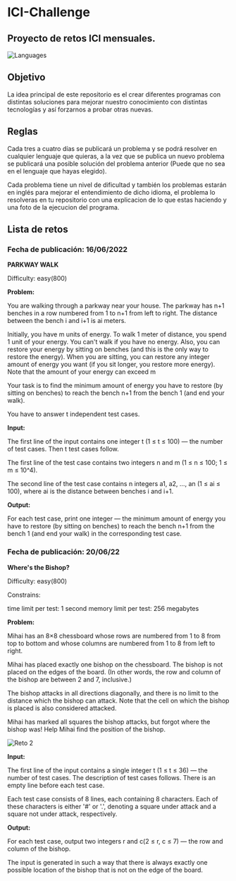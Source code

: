 # ICI-Challenge
## Proyecto de retos ICI mensuales.
![Languages](https://github.com/IkarosKurtz/ICI-Challenge/blob/Master/Imagenes/Challenge.png)

## Objetivo

La idea principal de este repositorio es el crear diferentes programas con distintas soluciones para mejorar nuestro conocimiento con distintas tecnologías y así forzarnos a probar otras nuevas.

## **Reglas**
Cada tres a cuatro días se publicará un problema y se podrá resolver en cualquier lenguaje que quieras, a la vez que se publica un nuevo problema se publicará una posible solución del problema anterior (Puede que no sea en el lenguaje que hayas elegido).

Cada problema tiene un nivel de dificultad y también los problemas estarán en inglés para mejorar el entendimiento de dicho idioma, el problema lo resolveras
en tu repositorio con una explicacion de lo que estas haciendo y una foto de la ejecucion del programa.

## **Lista de retos**
### Fecha de publicación: 16/06/2022

**PARKWAY WALK**

Difficulty: easy(800)

**Problem:**

You are walking through a parkway near your house. The parkway has n+1 benches in a row numbered from 1 to n+1 from left to right. The distance between the bench i and i+1 is ai meters.

Initially, you have m units of energy. To walk 1 meter of distance, you spend 1 unit of your energy. You can't walk if you have no energy. Also, you can restore your energy by sitting on benches (and this is the only way to restore the energy). When you are sitting, you can restore any integer amount of energy you want (if you sit longer, you restore more energy). Note that the amount of your energy can exceed m

Your task is to find the minimum amount of energy you have to restore (by sitting on benches) to reach the bench n+1 from the bench 1 (and end your walk).

You have to answer t independent test cases.

**Input:**

The first line of the input contains one integer t (1 ≤ t ≤ 100) — the number of test cases. Then t test cases follow.

The first line of the test case contains two integers n and m (1 ≤ n ≤ 100; 1 ≤ m ≤ 10^4).

The second line of the test case contains n integers a1, a2, …, an (1 ≤ ai ≤ 100), where ai is the distance between benches i and i+1.

**Output:**

For each test case, print one integer — the minimum amount of energy you have to restore (by sitting on benches) to reach the bench n+1 from the bench 1 (and end your walk) in the corresponding test case.


### Fecha de publicación: 20/06/22

**Where's the Bishop?**

Difficulty: easy(800)

Constrains:

time limit per test: 1 second
memory limit per test: 256 megabytes

**Problem:**

Mihai has an 8×8 chessboard whose rows are numbered from 1 to 8 from top to bottom and whose columns are numbered from 1 to 8 from left to right.

Mihai has placed exactly one bishop on the chessboard. The bishop is not placed on the edges of the board. (In other words, the row and column of the bishop are between 2 and 7, inclusive.)

The bishop attacks in all directions diagonally, and there is no limit to the distance which the bishop can attack. Note that the cell on which the bishop is placed is also considered attacked.

Mihai has marked all squares the bishop attacks, but forgot where the bishop was! Help Mihai find the position of the bishop. 

![Reto 2](https://github.com/IkarosKurtz/ICI-Challenge/blob/Master/Imagenes/Reto2.png)

**Input:**

The first line of the input contains a single integer t (1 ≤ t ≤ 36) — the number of test cases. The description of test cases follows. There is an empty line before each test case.

Each test case consists of 8 lines, each containing 8 characters. Each of these characters is either '#' or '.', denoting a square under attack and a square not under attack, respectively.

**Output:**

For each test case, output two integers r and c(2 ≤ r, c ≤ 7) — the row and column of the bishop.

The input is generated in such a way that there is always exactly one possible location of the bishop that is not on the edge of the board.
